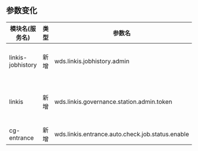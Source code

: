 ## 参数变化

| 模块名(服务名)         | 类型  | 参数名                                                                  | 默认值  | 描述                                                    |
|------------------| ----- |----------------------------------------------------------------------|------| ------------------------------------------------------- |
| linkis-jobhistory | 新增  | wds.linkis.jobhistory.admin | hadoop |可以查看所有历史任务的用户 注意：wds.linkis.governance.station.admin 为管理用户（也具有可以查看所有历史任务的权限）|
| linkis | 新增  | wds.linkis.governance.station.admin.token |   /具有管理员权限的特殊token|
| cg-entrance | 新增  | wds.linkis.entrance.auto.check.job.status.enable | true |取值范围：true或false|
